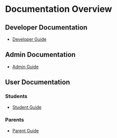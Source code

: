 # Documentation Overview

## Developer Documentation
- [Developer Guide](developer.md)

## Admin Documentation
- [Admin Guide](admin.md)

## User Documentation
### Students
- [Student Guide](user.md#students)

### Parents
- [Parent Guide](user.md#parents)
